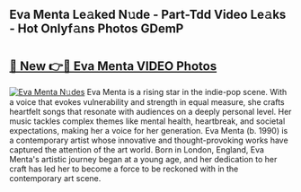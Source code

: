 ## Eva Menta Le𝚊ked N𝚞de - Part-Tdd Video Le𝚊ks - Hot Onlyf𝚊ns Photos GDemP

# <h2><a href="http://ac26007.deff.icu/?id=Eva+Menta">🔗 New 👉🔴 Eva Menta VIDEO Photos</a></h2>

[![Eva Menta N𝚞des](https://i.imgur.com/rIISA9y.gif)](http://ac26007.deff.icu/?id=Eva+Menta)
Eva Menta is a rising star in the indie-pop scene. With a voice that evokes vulnerability and strength in equal measure, she crafts heartfelt songs that resonate with audiences on a deeply personal level. Her music tackles complex themes like mental health, heartbreak, and societal expectations, making her a voice for her generation. Eva Menta (b. 1990) is a contemporary artist whose innovative and thought-provoking works have captured the attention of the art world. Born in London, England, Eva Menta's artistic journey began at a young age, and her dedication to her craft has led her to become a force to be reckoned with in the contemporary art scene.
